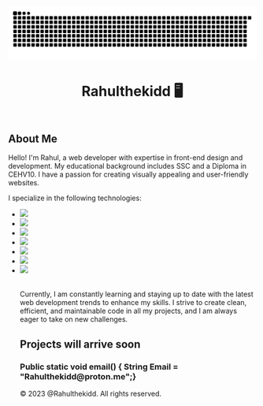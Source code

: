 <!DOCTYPE html>
<html lang="en">
<head>
  <meta charset="UTF-8">
  <meta name="viewport" content="width=device-width, initial-scale=1.0">
</head>
<body>
  <header>
    <img src="https://raw.githubusercontent.com/don-cryptus/don-cryptus/output/github-contribution-grid-snake-dark.svg#gh-dark-mode-only"></img>
    <h1>Rahulthekidd 🖥️</h1>
  </header>
    <h2 id="about">About Me</h2>
    <p>
      Hello! I'm Rahul, a web developer with expertise in front-end design and development. My educational background includes SSC and a Diploma in CEHV10. I have a passion for creating visually appealing and user-friendly websites.
    </p>
    <p>
      I specialize in the following technologies:
    </p>
    <ul>
      <li><img src="https://img.shields.io/badge/HTML5-E34F26?style=for-the-badge&logo=html5&logoColor=white"></li>
      <li><img src="https://img.shields.io/badge/CSS3-1572B6?style=for-the-badge&logo=css3&logoColor=white"></li>
      <li><img src="https://img.shields.io/badge/C-00599C?style=for-the-badge&logo=c&logoColor=white"></li>
      <li><img src="https://img.shields.io/badge/C%2B%2B-00599C?style=for-the-badge&logo=c%2B%2B&logoColor=whit"></li></li>
       <li> <img src="https://custom-icon-badges.herokuapp.com/badge/java-black.svg?logo=java&logoColor=white&style=flat-square"></li>
        <li><img src="https://img.shields.io/badge/Python-FFD43B?style=for-the-badge&logo=python&logoColor=blue"></li>
        <li><img src="https://img.shields.io/badge/Shell_Script-121011?style=for-the-badge&logo=gnu-bash&logoColor=white"></li>
      <br>
    <p>
      Currently, I am constantly learning and staying up to date with the latest web development trends to enhance my skills. I strive to create clean, efficient, and maintainable code in all my projects, and I am always eager to take on new challenges.
    </p>
  </section>

  <section id="projects">
   <h1>Projects will arrive soon</h1>
  </section>

  <section id="contact">
    <h3>Public static void email() { String Email = "Rahulthekidd@proton.me";}</h3>
  </section>

  <footer>
    <p>&copy; 2023 @Rahulthekidd. All rights reserved.</p>
  </footer>
</body>
</html>
